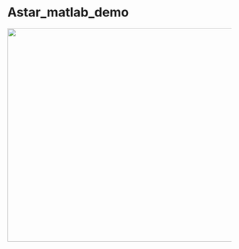 # Astar_matlab_demo

<p align="center">
  <img src="https://github.com/MEZHANGYUE/Astar_matlab_demo/blob/main/Astar_demo.gif" width = "840" height = "480"/>
</p>
